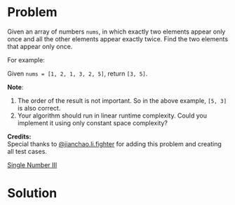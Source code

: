 
# Problem

Given an array of numbers `nums`, in which exactly two elements appear only
once and all the other elements appear exactly twice. Find the two elements
that appear only once.

For example:

Given `nums = [1, 2, 1, 3, 2, 5]`, return `[3, 5]`.

**Note**:  

  1. The order of the result is not important. So in the above example, `[5, 3]` is also correct.
  2. Your algorithm should run in linear runtime complexity. Could you implement it using only constant space complexity?

**Credits:**  
Special thanks to
[@jianchao.li.fighter](https://leetcode.com/discuss/user/jianchao.li.fighter)
for adding this problem and creating all test cases.



[Single Number III](https://leetcode.com/problems/single-number-iii)

# Solution



